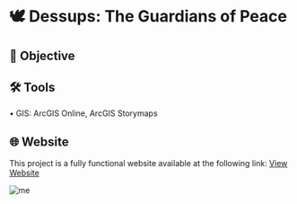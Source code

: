 # 🕊️ Dessups: The Guardians of Peace
## 🎯 Objective <br>
## 🛠️ Tools <br>
• GIS: ArcGIS Online, ArcGIS Storymaps <p>
## 🌐 Website <br>
This project is a fully functional website available at the following link: [View Website](https://arcg.is/11KOu80) <p>
![me](https://github.com/redefiningvicky/Dessups-The-Guardians-of-Peace/blob/2b937086bf30151428ff2d3c8efa60ee9d569a3b/Dessups_The_Guardians_of_Peace.gif)

